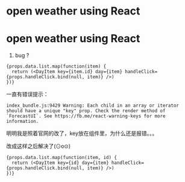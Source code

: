 # open weather using React

# open weather using React

1. bug ?
```
{props.data.list.map(function(item) {
  return (<DayItem key={item.id} day={item} handleClick={props.handleClick.bind(null, item)} />)
})}
```
一直有错误提示：
```
index_bundle.js:9429 Warning: Each child in an array or iterator should have a unique "key" prop. Check the render method of `ForecastUI`. See https://fb.me/react-warning-keys for more information.
```
明明我是照着官网的改了，key放在组件里，为什么还是报错。。。

改成这样之后解决了(⊙o⊙)
```
{props.data.list.map(function(item, id) {
  return (<DayItem key={id} day={item} handleClick={props.handleClick.bind(null, item)} />)
})}
```

